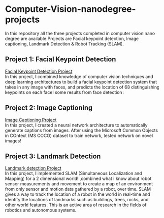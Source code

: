 # Computer-Vision-nanodegree-projects
In this repository all the three projects completed in computer vision nano degree are available.Projects are Facial keypoint detection, Image captioning, Landmark Detection &amp; Robot Tracking (SLAM).
## Project 1: Facial Keypoint Detection
[Facial Keypoint Detection Project](https://github.com/AnshuTrivedi/Computer-Vision-nanodegree-projects/tree/master/P1_Facial_Keypoints)</br>
In this project, I combined knowledge of computer vision techniques and deep learning architectures to build a 
facial keypoint detection system that takes in any image with faces, and predicts the location of 68 distinguishing keypoints on each face!
some results from face detection :



## Project 2: Image Captioning
[Image Captioning Project](https://github.com/AnshuTrivedi/Computer-Vision-nanodegree-projects/tree/master/P2_Image_Captioning) </br>
In this project, I created a neural network architecture to automatically generate captions from images.
After using the Microsoft Common Objects in COntext (MS COCO) dataset to train network, tested network on novel images!

## Project 3: Landmark Detection
[Landmark detection Project](https://github.com/AnshuTrivedi/Computer-Vision-nanodegree-projects/tree/master/P3_SLAM) </br>
In this project, I implemented SLAM (Simultaneous Localization and Mapping) for a 2 dimensional world! ,combined what i
 know about robot sensor measurements and movement to create a map of an environment from only sensor and motion data gathered 
by a robot, over time. SLAM gives a way to track the location of a robot in the world in real-time and identify the locations of 
landmarks such as buildings, trees, rocks, and other world features. 
This is an active area of research in the fields of robotics and autonomous systems.

